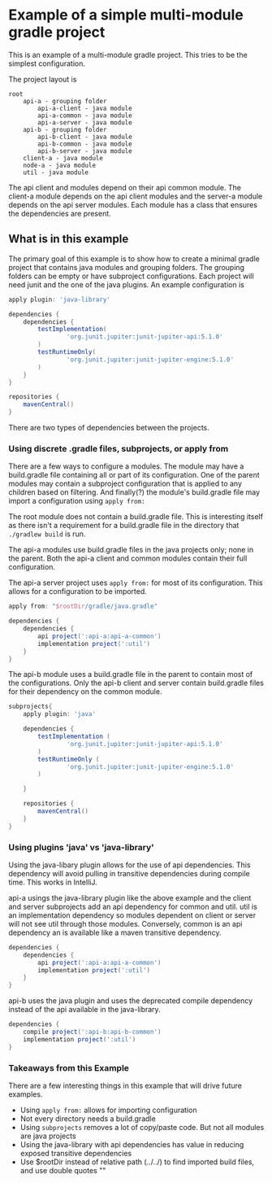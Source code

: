# Example of a simple multi-module gradle project
This is an example of a multi-module gradle project.  This tries to be the simplest configuration.

The project layout is

    root
        api-a - grouping folder
            api-a-client - java module
            api-a-common - java module
            api-a-server - java module
        api-b - grouping folder
            api-b-client - java module
            api-b-common - java module
            api-b-server - java module
        client-a - java module
        node-a - java module
        util - java module
        
The api client and modules depend on their api common module.  The client-a module depends on the api client modules and
the server-a module depends on the api server modules.  Each module has a class that ensures the dependencies are present.

## What is in this example
The primary goal of this example is to show how to create a minimal gradle project that contains java modules and 
grouping folders. The grouping folders can be empty or have subproject configurations.  Each project will need junit
and the one of the java plugins.  An example configuration is

```groovy
apply plugin: 'java-library'

dependencies {
    dependencies {
        testImplementation(
                'org.junit.jupiter:junit-jupiter-api:5.1.0'
        )
        testRuntimeOnly(
                'org.junit.jupiter:junit-jupiter-engine:5.1.0'
        )
    }
}

repositories {
    mavenCentral()
}
```

There are two types of dependencies between the projects.
### Using discrete .gradle files, subprojects, or apply from
There are a few ways to configure a modules.  The module may have a build.gradle file containing all or part of its 
configuration.  One of the parent modules may contain a subproject configuration that is applied to any children based
on filtering.  And finally(?) the module's build.gradle file may import a configuration using `apply from:`

The root module does not contain a build.gradle file.  This is interesting itself as there isn't a requirement for a 
build.gradle file in the directory that `./gradlew build` is run.

The api-a modules use build.gradle files in the java projects only; none in the parent.  Both the api-a client and common
modules contain their full configuration. 

The api-a server project uses `apply from:` for most of its configuration.  This allows for a configuration to be imported.

```groovy
apply from: "$rootDir/gradle/java.gradle"

dependencies {
    dependencies {
        api project(':api-a:api-a-common')
        implementation project(':util')
    }
}
```

The api-b module uses a build.gradle file in the parent to contain most of the configurations.  Only the api-b client and
server contain build.gradle files for their dependency on the common module.

```groovy
subprojects{
    apply plugin: 'java'

    dependencies {
        testImplementation (
                'org.junit.jupiter:junit-jupiter-api:5.1.0'
        )
        testRuntimeOnly (
                'org.junit.jupiter:junit-jupiter-engine:5.1.0'
        )

    }

    repositories {
        mavenCentral()
    }
}
```

### Using plugins 'java' vs 'java-library'
Using the java-libary plugin allows for the use of api dependencies.  This dependency will avoid pulling in transitive
dependencies during compile time.  This works in IntelliJ.

api-a usings the java-library plugin like the above example and the client and server subprojects add an api dependency for 
common and util.  util is an implementation dependency so modules dependent on client or server will not see util through
those modules.  Conversely, common is an api dependency an is available like a maven transitive dependency.

```groovy
dependencies {
    dependencies {
        api project(':api-a:api-a-common')
        implementation project(':util')
    }
}
```

api-b uses the java plugin and uses the deprecated compile dependency instead of the api available in the java-library.

```groovy
dependencies {
    compile project(':api-b:api-b-common')
    implementation project(':util')
}
```

### Takeaways from this Example
There are a few interesting things in this example that will drive future examples.
 * Using `apply from:` allows for importing configuration
 * Not every directory needs a build.gradle
 * Using `subprojects` removes a lot of copy/paste code. But not all modules are java projects
 * Using the java-library with api dependencies has value in reducing exposed transitive dependencies
 * Use $rootDir instead of relative path (../../) to find imported build files, and use double quotes ""